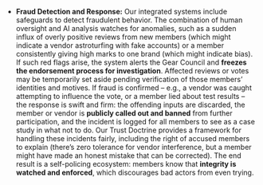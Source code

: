 - **Fraud Detection and Response:** Our integrated systems include safeguards to detect fraudulent behavior. The combination of human oversight and AI analysis watches for anomalies, such as a sudden influx of overly positive reviews from new members (which might indicate a vendor astroturfing with fake accounts) or a member consistently giving high marks to one brand (which might indicate bias). If such red flags arise, the system alerts the Gear Council and **freezes the endorsement process for investigation**. Affected reviews or votes may be temporarily set aside pending verification of those members’ identities and motives. If fraud is confirmed – e.g., a vendor was caught attempting to influence the vote, or a member lied about test results – the response is swift and firm: the offending inputs are discarded, the member or vendor is **publicly called out and banned** from further participation, and the incident is logged for all members to see as a case study in what not to do. Our Trust Doctrine provides a framework for handling these incidents fairly, including the right of accused members to explain (there’s zero tolerance for vendor interference, but a member might have made an honest mistake that can be corrected). The end result is a self-policing ecosystem: members know that **integrity is watched and enforced**, which discourages bad actors from even trying.